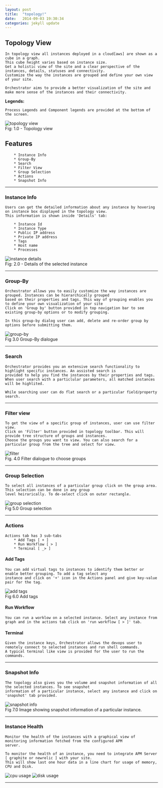 ```yaml
---
layout: post
title:  "topology!"
date:   2014-09-03 19:30:34
categories: jekyll update
---
```

## Topology View
    In topology view all instances deployed in a cloud[aws] are shown as a cube in a graph. 
    This cube height varies based on instance size.
    Get a holistic view of the site and a clear perspective of the instances, details, statuses and connectivity.
    Customize the way the instances are grouped and define your own view of your site.  

    Orchestrator aims to provide a better visualization of the site and make more sense of the instances and their connectivity.

**Legends:**
	
	Process Legends and Component legends are provided at the bottom of the screen.

![topology view][topologyview]  
Fig: 1.0 - Topology view

	
## Features
		* Instance Info
		* Group-By
		* Search
		* Filter View
		* Group Selection
		* Actions
		* Snapshot Info
***
### Instance Info
	Users can get the detailed information about any instance by hovering on instance box displayed in the topology view. 
	This information is shown inside 'Details' tab:

		* Instance Id
		* Instance Type
		* Public IP address
		* Private IP address
		* Tags
		* Host name
		* Processes

![instance details][instancedetails]  
Fig: 2.0 - Details of the selected instance

***
### Group-By
	Orchestrator allows you to easily customize the way instances are grouped. Instances can be hierarchically grouped
	based on their properties and tags. This way of grouping enables you to define your own visualization of your site
	Click on 'Group by' button provided in top navigation bar to see existing group-by options or to modify grouping.   

	In this group-by dialog user can add, delete and re-order group by options before submitting them.

![group-by][groupby]  
Fig 3.0 Group-By dialogue


***
### Search
	Orchestrator provides you an extensive search functionality to highlight specific instances. An assisted search is 
	provided to help you find the instances by their properties and tags.
	When user search with a particlular parameters, all matched instances will be highlited.  

	While searching user can do flat search or a particular field/property search.
***
### Filter view
	To get the view of a specific group of instances, user can use filter view.
	Click on 'Filter' button provided in topology toolbar. This will provide tree structure of groups and instances.
	Choose the groups you want to view. You can also search for a particular group from the tree and select for view.

![filter][filter]  
Fig. 4.0 Filter dialogue to choose groups

***
### Group Selection
	To select all instances of a particular group click on the group area. This selection can be done in any group
	level heirarically. To de-select click on outer rectangle.  

![group selection][groupselection]  
Fig 5.0 Group selection


***
### Actions
	Actions tab has 3 sub-tabs 
		* Add Tags [ + ]
		* Run Workflow [ > ]
		* Terminal [ _> ]

#### Add Tags
	You can add virtual tags to instances to identify them better or enable better grouping. To add a tag select any
	instance and click on '+' icon in the Actions panel and give key-value pair for the tag.
![add tags][addtags]  
Fig 6.0 Add tags

#### Run Workflow
	You can run a worklow on a selected instance. Select any instance from graph and in the actions tab click on 'run workflow [ > ]' tab.

#### Terminal
	Given the instance keys, Orchestrator allows the devops user to remotely connect to selected instances and run shell commands.
	A typical terminal like view is provided for the user to run the commands.

***
### Snapshot Info
	The topology also gives you the volume and snapshot information of all the selected instances. To see snapshot
	information	of a particular instance, select any instance and click on 'snapshot' tab provided.
![snapshot info][snapshotinfo]  
Fig 7.0 Image showing snapshot information of a particular instance.

***
### Instance Health
	Monitor the health of the instances with a graphical view of monitoring information fetched from the configured APM
	server.

	To monitor the health of an instance, you need to integrate APM Server [ graphite or newrelic ] with your site.
	This will show last one hour data in a line chart for usage of memory, CPU and Disk.
![cpu usage][cpuusage] ![disk usage][diskusage]

***
[instancedetails]: images/instance_details01.png
[filter]: images/view_filter01.png
[topologyview]: images/topologyview.png
[groupby]: images/groupby.png
[snapshotinfo]: images/snapshot.png
[groupselection]: images/groupselection.png
[addtags]: images/addtags.png
[cpuusage]: images/cpu_usage.png
[diskusage]: images/disk_usage.png
